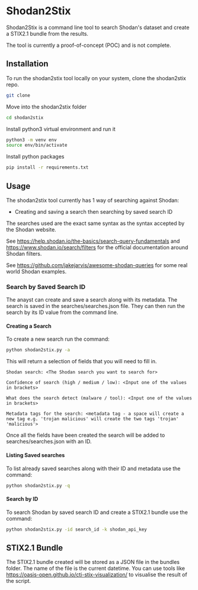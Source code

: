 # Shodan2Stix
Shodan2Stix is a command line tool to search Shodan's dataset and create a STIX2.1 bundle from the results.

The tool is currently a proof-of-concept (POC) and is not complete.

## Installation
To run the shodan2stix tool locally on your system, clone the shodan2stix repo.
```bash
git clone 
```

Move into the shodan2stix folder
```bash
cd shodan2stix
```

Install python3 virtual environment and run it
```bash
python3 -m venv env
source env/bin/activate
```

Install python packages
```bash
pip install -r requirements.txt
```

## Usage
The shodan2stix tool currently has 1 way of searching against Shodan:
- Creating and saving a search then searching by saved search ID

The searches used are the exact same syntax as the syntax accepted by the Shodan website.

See https://help.shodan.io/the-basics/search-query-fundamentals and https://www.shodan.io/search/filters for the official documentation around Shodan filters.

See https://github.com/jakejarvis/awesome-shodan-queries for some real world Shodan examples.

### Search by Saved Search ID
The anayst can create and save a search along with its metadata. The search is saved in the searches/searches.json file. They can then run the search by its ID value from the command line.

#### Creating a Search
To create a new search run the command:
```bash
python shodan2stix.py -a
```
This will return a selection of fields that you will need to fill in.
```
Shodan search: <The Shodan search you want to search for>

Confidence of search (high / medium / low): <Input one of the values in brackets>

What does the search detect (malware / tool): <Input one of the values in brackets>

Metadata tags for the search: <metadata tag - a space will create a new tag e.g. 'trojan malicious' will create the two tags 'trojan' 'malicious'>
```
Once all the fields have been created the search will be added to searches/searches.json with an ID.

#### Listing Saved searches
To list already saved searches along with their ID and metadata use the command:

```bash
python shodan2stix.py -q
```

#### Search by ID
To search Shodan by saved search ID and create a STIX2.1 bundle use the command:

```bash
python shodan2stix.py -id search_id -k shodan_api_key
```

## STIX2.1 Bundle
The STIX2.1 bundle created will be stored as a JSON file in the bundles folder. The name of the file is the current datetime. You can use tools like https://oasis-open.github.io/cti-stix-visualization/ to visualise the result of the script.